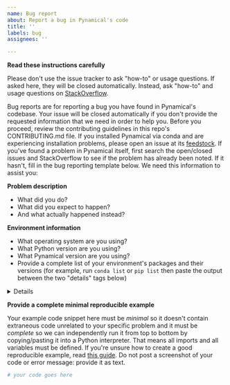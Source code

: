 ```yaml
---
name: Bug report
about: Report a bug in Pynamical's code
title: ''
labels: bug
assignees: ''

---
```


**Read these instructions carefully**

Please don't use the issue tracker to ask "how-to" or usage questions. If asked here, they will be closed automatically. Instead, ask "how-to" and usage questions on [StackOverflow](https://stackoverflow.com/).

Bug reports are for reporting a bug you have found in Pynamical's codebase. Your issue will be closed automatically if you don't provide the requested information that we need in order to help you. Before you proceed, review the contributing guidelines in this repo's CONTRIBUTING.md file. If you installed Pynamical via conda and are experiencing installation problems, please open an issue at its [feedstock](https://github.com/conda-forge/pynamical-feedstock/issues). If you've found a problem in Pynamical itself, first search the open/closed issues and StackOverflow to see if the problem has already been noted. If it hasn't, fill in the bug reporting template below. We need this information to assist you:

**Problem description**
  - What did you do?
  - What did you expect to happen?
  - And what actually happened instead?

**Environment information**
  - What operating system are you using?
  - What Python version are you using?
  - What Pynamical version are you using?
  - Provide a complete list of your environment's packages and their versions (for example, run `conda list` or `pip list` then paste the output between the two "details" tags below)

<details>
# paste the output of your Python packages/versions here between these two "details" tags

</details>

**Provide a complete minimal reproducible example**

Your example code snippet here must be *minimal* so it doesn't contain extraneous code unrelated to your specific problem and it must be *complete* so we can independently run it from top to bottom by copying/pasting it into a Python interpreter. That means all imports and all variables must be defined. If you're unsure how to create a good reproducible example, read [this guide](https://stackoverflow.com/help/minimal-reproducible-example). Do not post a screenshot of your code or error message: provide it as text.

```python
# your code goes here

```
